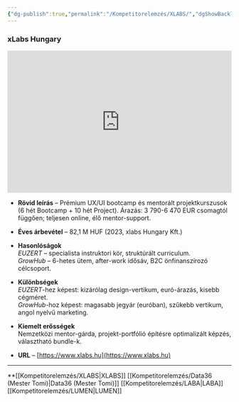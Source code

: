 ```yaml
---
{"dg-publish":true,"permalink":"/Kompetitorelemzés/XLABS/","dgShowBacklinks":true,"dgEnableSearch":true,"dgShowTags":true}
---
```


### **xLabs Hungary**

<div style="position: relative; padding-bottom: 63.38028169014085%; height: 0;"><iframe src="https://www.loom.com/embed/c1414b401bd74f86a41ec88e9f34188a?sid=4c360f8a-d956-4079-ac89-0e82a5b3f004" frameborder="0" webkitallowfullscreen mozallowfullscreen allowfullscreen style="position: absolute; top: 0; left: 0; width: 100%; height: 100%;"></iframe></div>



- **Rövid leírás** – Prémium UX/UI bootcamp és mentorált projektkurszusok (6 hét Bootcamp + 10 hét Project). Árazás: 3 790-6 470 EUR csomagtól függően; teljesen online, élő mentor-support.
    
- **Éves árbevétel** – 82,1 M HUF (2023, xlabs Hungary Kft.)
    
- **Hasonlóságok**  
    _EUZERT_ – specialista instruktori kör, struktúrált curriculum.  
    _GrowHub_ – 6-hetes ütem, after-work idősáv, B2C önfinanszírozó célcsoport.
    
- **Különbségek**  
    _EUZERT_-hez képest: kizárólag design-vertikum, euró-árazás, kisebb cégméret.  
    _GrowHub_-hoz képest: magasabb jegyár (euróban), szűkebb vertikum, angol nyelvű marketing.
    
- **Kiemelt erősségek**  
    Nemzetközi mentor-gárda, projekt-portfólió építésre optimalizált képzés, választható bundle-k.
    
- **URL** – [https://www.xlabs.hu](https://www.xlabs.hu)


______

**[[Kompetitorelemzés/XLABS\|XLABS]] [[Kompetitorelemzés/Data36 (Mester Tomi)\|Data36 (Mester Tomi)]] [[Kompetitorelemzés/LABA\|LABA]] [[Kompetitorelemzés/LUMEN\|LUMEN]]